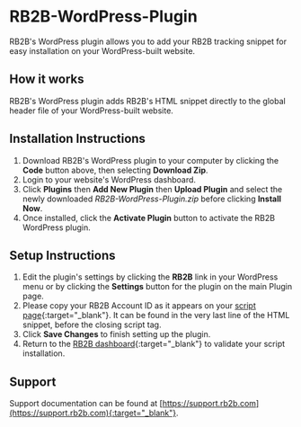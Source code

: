 # RB2B-WordPress-Plugin
RB2B's WordPress plugin allows you to add your RB2B tracking snippet for easy installation on your WordPress-built website.

## How it works
RB2B's WordPress plugin adds RB2B's HTML snippet directly to the global header file of your WordPress-built website.

## Installation Instructions
1. Download RB2B's WordPress plugin to your computer by clicking the **Code** button above, then selecting **Download Zip**.
2. Login to your website's WordPress dashboard.
3. Click **Plugins** then **Add New Plugin** then **Upload Plugin** and select the newly downloaded _RB2B-WordPress-Plugin.zip_ before clicking **Install Now**.
4. Once installed, click the **Activate Plugin** button to activate the RB2B WordPress plugin.

## Setup Instructions
1. Edit the plugin's settings by clicking the **RB2B** link in your WordPress menu or by clicking the **Settings** button for the plugin on the main Plugin page.
2. Please copy your RB2B Account ID as it appears on your [script page](https://app.rb2b.com/script/setup_script_html){:target="_blank"}. It can be found in the very last line of the HTML snippet, before the closing script tag.
3. Click **Save Changes** to finish setting up the plugin.
4. Return to the [RB2B dashboard](https://app.rb2b.com/script){:target="_blank"} to validate your script installation.

## Support
Support documentation can be found at [https://support.rb2b.com](https://support.rb2b.com){:target="_blank"}.